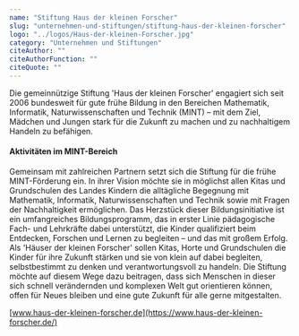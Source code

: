 ```yaml
---
name: "Stiftung Haus der kleinen Forscher"
slug: "unternehmen-und-stiftungen/stiftung-haus-der-kleinen-forscher"
logo: "../logos/Haus-der-kleinen-Forscher.jpg"
category: "Unternehmen und Stiftungen"
citeAuthor: ""
citeAuthorFunction: ""
citeQuote: ""
---
```


Die gemeinnützige Stiftung 'Haus der kleinen Forscher' engagiert sich seit 2006 bundesweit für gute frühe Bildung in den Bereichen Mathematik, Informatik, Naturwissenschaften und Technik (MINT) – mit dem Ziel, Mädchen und Jungen stark für die Zukunft zu machen und zu nachhaltigem Handeln zu befähigen.

#### Aktivitäten im MINT-Bereich

Gemeinsam mit zahlreichen Partnern setzt sich die Stiftung für die frühe MINT-Förderung ein. In ihrer Vision möchte sie in möglichst allen Kitas und Grundschulen des Landes Kindern die alltägliche Begegnung mit Mathematik, Informatik, Naturwissenschaften und Technik sowie mit Fragen der Nachhaltigkeit ermöglichen. Das Herzstück dieser Bildungsinitiative ist ein umfangreiches Bildungsprogramm, das in erster Linie pädagogische Fach- und Lehrkräfte dabei unterstützt, die Kinder qualifiziert beim Entdecken, Forschen und Lernen zu begleiten – und das mit großem Erfolg. Als 'Häuser der kleinen Forscher' sollen Kitas, Horte und Grundschulen die Kinder für ihre Zukunft stärken und sie von klein auf dabei begleiten, selbstbestimmt zu denken und verantwortungsvoll zu handeln. Die Stiftung möchte auf diesem Wege dazu beitragen, dass sich Menschen in dieser sich schnell verändernden und komplexen Welt gut orientieren können, offen für Neues bleiben und eine gute Zukunft für alle gerne mitgestalten.

[www.haus-der-kleinen-forscher.de](https://www.haus-der-kleinen-forscher.de/)
